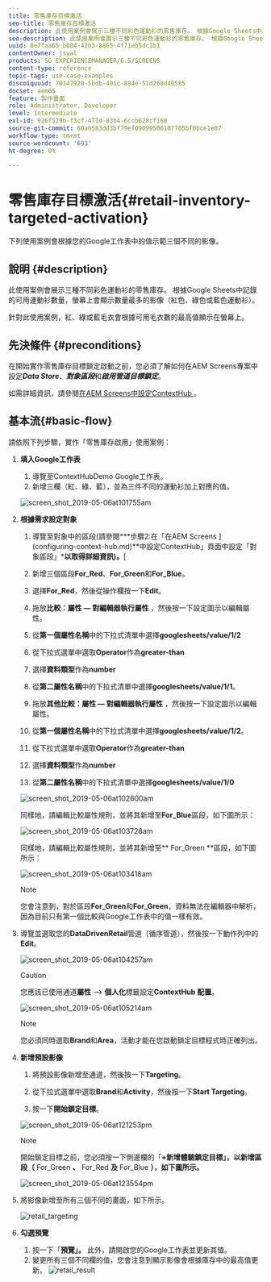 ```yaml
---
title: 零售庫存目標激活
seo-title: 零售庫存目標激活
description: 此使用案例會展示三種不同彩色運動衫的零售庫存。 根據Google Sheets中記錄的可用運動衫數量，螢幕上會顯示數量最多的影像（紅色、綠色或藍色運動衫）。
seo-description: 此使用案例會展示三種不同彩色運動衫的零售庫存。 根據Google Sheets中記錄的可用運動衫數量，螢幕上會顯示數量最多的影像（紅色、綠色或藍色運動衫）。
uuid: 8e7faa65-b004-42b3-8865-4f71eb5dc1b1
contentOwner: jsyal
products: SG_EXPERIENCEMANAGER/6.5/SCREENS
content-type: reference
topic-tags: use-case-examples
discoiquuid: 70147920-5bdb-401c-884e-51d268d40585
docset: aem65
feature: 製作畫面
role: Administrator, Developer
level: Intermediate
exl-id: 926f529b-f3cf-471d-83b4-6ccb628cf160
source-git-commit: 60a6583dd3bf79ef09099506107705bf0bce1e07
workflow-type: tm+mt
source-wordcount: '693'
ht-degree: 0%

---
```


# 零售庫存目標激活{#retail-inventory-targeted-activation}

下列使用案例會根據您的Google工作表中的值示範三個不同的影像。

## 說明 {#description}

此使用案例會展示三種不同彩色運動衫的零售庫存。 根據Google Sheets中記錄的可用運動衫數量，螢幕上會顯示數量最多的影像（紅色、綠色或藍色運動衫）。

針對此使用案例，紅、綠或藍毛衣會根據可用毛衣數的最高值顯示在螢幕上。

## 先決條件 {#preconditions}

在開始實作零售庫存目標鎖定啟動之前，您必須了解如何在AEM Screens專案中設定&#x200B;***Data Store***、***對象區段***&#x200B;和&#x200B;***啟用管道目標鎖定***。

如需詳細資訊，請參閱[在AEM Screens中設定ContextHub ](configuring-context-hub.md) 。

## 基本流{#basic-flow}

請依照下列步驟，實作「零售庫存啟用」使用案例：

1. **填入Google工作表**

   1. 導覽至ContextHubDemo Google工作表。
   1. 新增三欄（紅、綠、藍），並為三件不同的運動衫加上對應的值。

   ![screen_shot_2019-05-06at101755am](assets/screen_shot_2019-05-06at101755am.png)

1. **根據需求設定對象**

   1. 導覽至對象中的區段(請參閱&#x200B;***步驟2:在「在AEM Screens ](configuring-context-hub.md)**中設定ContextHub」頁面中設定「對象區段」***以取得詳細資訊)。**[

   1. 新增三個區段&#x200B;**For_Red**、**For_Green**&#x200B;和&#x200B;**For_Blue**。

   1. 選擇&#x200B;**For_Red**，然後從操作欄按一下&#x200B;**Edit**。

   1. 拖放&#x200B;**比較：屬性 — 對編輯器執行屬性** ，然後按一下設定圖示以編輯屬性。
   1. 從&#x200B;**第一個屬性名稱**&#x200B;中的下拉式清單中選擇&#x200B;**googlesheets/value/1/2**

   1. 從下拉式選單中選取&#x200B;**Operator**&#x200B;作為&#x200B;**greater-than**

   1. 選擇&#x200B;**資料類型**&#x200B;作為&#x200B;**number**

   1. 從&#x200B;**第二屬性名稱**&#x200B;中的下拉式清單中選擇&#x200B;**googlesheets/value/1/1**。

   1. 拖放&#x200B;**其他比較：屬性 — 對編輯器執行屬性** ，然後按一下設定圖示以編輯屬性。
   1. 從&#x200B;**第一個屬性名稱**&#x200B;中的下拉式清單中選擇&#x200B;**googlesheets/value/1/2**。

   1. 從下拉式選單中選取&#x200B;**Operator**&#x200B;作為&#x200B;**greater-than**

   1. 選擇&#x200B;**資料類型**&#x200B;作為&#x200B;**number**

   1. 從&#x200B;**第二屬性名稱**&#x200B;中的下拉式清單中選擇&#x200B;**googlesheets/value/1/0**

   ![screen_shot_2019-05-06at102600am](assets/screen_shot_2019-05-06at102600am.png)

   同樣地，請編輯比較屬性規則，並將其新增至&#x200B;**For_Blue**&#x200B;區段，如下圖所示：

   ![screen_shot_2019-05-06at103728am](assets/screen_shot_2019-05-06at103728am.png)

   同樣地，請編輯比較屬性規則，並將其新增至** For_Green **區段，如下圖所示：

   ![screen_shot_2019-05-06at103418am](assets/screen_shot_2019-05-06at103418am.png)

   >[!NOTE]
   >
   >您會注意到，對於區段&#x200B;**For_Green**&#x200B;和&#x200B;**For_Green**，資料無法在編輯器中解析，因為目前只有第一個比較與Google工作表中的值一樣有效。

1. 導覽並選取您的&#x200B;**DataDrivenRetail**&#x200B;管道（循序管道），然後按一下動作列中的&#x200B;**Edit**。

   ![screen_shot_2019-05-06at104257am](assets/screen_shot_2019-05-06at104257am.png)

   >[!CAUTION]
   >
   >您應該已使用通道&#x200B;**屬性** —> **個人化**&#x200B;標籤設定&#x200B;**ContextHub** **配置**。

   ![screen_shot_2019-05-06at105214am](assets/screen_shot_2019-05-06at105214am.png)

   >[!NOTE]
   您必須同時選取&#x200B;**Brand**&#x200B;和&#x200B;**Area**，活動才能在您啟動鎖定目標程式時正確列出。

1. **新增預設影像**

   1. 將預設影像新增至通道，然後按一下&#x200B;**Targeting**。
   1. 從下拉式選單中選取&#x200B;**Brand**&#x200B;和&#x200B;**Activity**，然後按一下&#x200B;**Start Targeting**。

   1. 按一下&#x200B;**開始鎖定目標**。

   ![screen_shot_2019-05-06at121253pm](assets/screen_shot_2019-05-06at121253pm.png)

   >[!NOTE]
   開始鎖定目標之前，您必須按一下側邊欄的「**+新增體驗鎖定目標」，以新增區段（** For_Green **、** For_Red **及** For_Blue **），如下圖所示。**

   ![screen_shot_2019-05-06at123554pm](assets/screen_shot_2019-05-06at123554pm.png)

1. 將影像新增至所有三個不同的畫面，如下所示。

   ![retail_targeting](assets/retail_targeting.gif)

1. **勾選預覽**

   1. 按一下「**預覽」。** 此外，請開啟您的Google工作表並更新其值。
   1. 變更所有三個不同欄的值，您會注意到顯示影像會根據庫存中的最高值更新。
   ![retail_result](assets/retail_result.gif)
